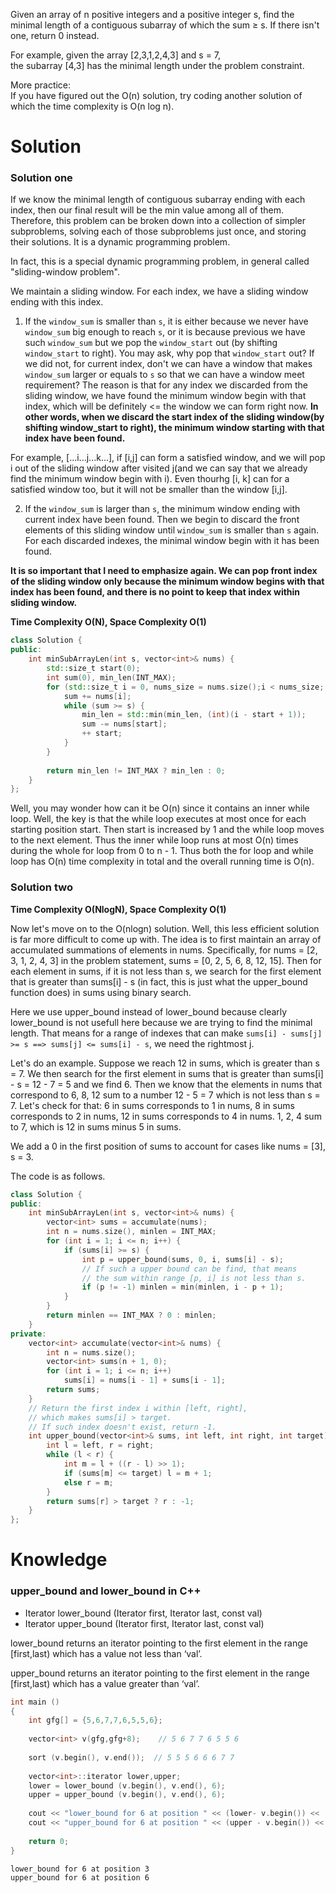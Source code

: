Given an array of n positive integers and a positive integer s, find the minimal length of a contiguous subarray of which the sum ≥ s. If there isn't one, return 0 instead.  

For example, given the array [2,3,1,2,4,3] and s = 7,  
the subarray [4,3] has the minimal length under the problem constraint.  

More practice:  
If you have figured out the O(n) solution, try coding another solution of which the time complexity is O(n log n).

# Solution

### Solution one

If we know the minimal length of contiguous subarray ending with each index, then our final result will be the min value among all of them. Therefore, this problem  can be broken down into a collection of simpler subproblems, solving each of those subproblems just once, and storing their solutions. It is a dynamic programming problem.

In fact, this is a special dynamic programming problem, in general called "sliding-window problem".



We maintain a sliding window. For each index, we have a sliding window ending with this index.

1. If the ```window_sum``` is smaller than ```s```, it is either because we never have ```window_sum``` big enough to reach ```s```, or it is because previous we have such ```window_sum``` but we pop the ```window_start``` out (by shifting ```window_start``` to right). You may ask, why pop that ```window_start``` out? If we did not, for current index, don't we can have a window that makes ```window_sum``` larger or equals to ```s``` so that we can have a window meet requirement? The reason is that for any index we discarded from the sliding window, we have found the minimum window begin with that index, which will be definitely <= the window we can form right now. __In other words, when we discard the start index of the sliding window(by shifting window_start to right), the minimum window starting with that index have been found.__ 

For example, [...i...j...k...], if [i,j] can form a satisfied window, and we will pop i out of the sliding window after visited j(and we can say that we already find the minimum window begin with i). Even thourhg [i, k] can for a satisfied window too, but it will not be smaller than the window [i,j]. 

2. If the ```window_sum``` is larger than ```s```, the minimum window ending with current index have been found. Then we begin to discard the front elements of this sliding window until ```window_sum``` is smaller than ```s``` again. For each discarded indexes, the minimal window begin with it has been found.


__It is so important that I need to emphasize again. We can pop front index of the sliding window only because the minimum window begins with that index has been found, and there is no point to keep that index within sliding window.__

__Time Complexity O(N), Space Complexity O(1)__

```cpp
class Solution {
public:
    int minSubArrayLen(int s, vector<int>& nums) {
        std::size_t start(0);
        int sum(0), min_len(INT_MAX);
        for (std::size_t i = 0, nums_size = nums.size();i < nums_size; ++i) {
            sum += nums[i];
            while (sum >= s) {
                min_len = std::min(min_len, (int)(i - start + 1));
                sum -= nums[start];
                ++ start;
            }
        }
        
        return min_len != INT_MAX ? min_len : 0;
    }
};
```

Well, you may wonder how can it be O(n) since it contains an inner while loop. Well, the key is that the while loop executes at most once for each starting position start. Then start is increased by 1 and the while loop moves to the next element. Thus the inner while loop runs at most O(n) times during the whole for loop from 0 to n - 1. Thus both the for loop and while loop has O(n) time complexity in total and the overall running time is O(n).

### Solution two

__Time Complexity O(NlogN), Space Complexity O(1)__

Now let's move on to the O(nlogn) solution. Well, this less efficient solution is far more difficult to come up with. The idea is to first maintain an array of accumulated summations of elements in nums. Specifically, for nums = [2, 3, 1, 2, 4, 3] in the problem statement, sums = [0, 2, 5, 6, 8, 12, 15]. Then for each element in sums, if it is not less than s, we search for the first element that is greater than sums[i] - s (in fact, this is just what the upper_bound function does) in sums using binary search. 

Here we use upper_bound instead of lower_bound because clearly lower_bound is not usefull here because we are trying to find the minimal length. That means for a range of indexes that can make ```sums[i] - sums[j] >= s ==> sums[j] <= sums[i] - s```, we need the rightmost j.

Let's do an example. Suppose we reach 12 in sums, which is greater than s = 7. We then search for the first element in sums that is greater than sums[i] - s = 12 - 7 = 5 and we find 6. Then we know that the elements in nums that correspond to 6, 8, 12 sum to a number 12 - 5 = 7 which is not less than s = 7. Let's check for that: 6 in sums corresponds to 1 in nums, 8 in sums corresponds to 2 in nums, 12 in sums corresponds to 4 in nums. 1, 2, 4 sum to 7, which is 12 in sums minus 5 in sums.

We add a 0 in the first position of sums to account for cases like nums = [3], s = 3.

The code is as follows.

```cpp
class Solution {
public:
    int minSubArrayLen(int s, vector<int>& nums) {
        vector<int> sums = accumulate(nums);
        int n = nums.size(), minlen = INT_MAX;
        for (int i = 1; i <= n; i++) { 
            if (sums[i] >= s) {
                int p = upper_bound(sums, 0, i, sums[i] - s);
                // If such a upper bound can be find, that means
                // the sum within range [p, i] is not less than s.
                if (p != -1) minlen = min(minlen, i - p + 1);
            }
        }
        return minlen == INT_MAX ? 0 : minlen;
    }
private:
    vector<int> accumulate(vector<int>& nums) {
        int n = nums.size();
        vector<int> sums(n + 1, 0);
        for (int i = 1; i <= n; i++) 
            sums[i] = nums[i - 1] + sums[i - 1];
        return sums;
    }
    // Return the first index i within [left, right],
    // which makes sums[i] > target.
    // If such index doesn't exist, return -1.
    int upper_bound(vector<int>& sums, int left, int right, int target) {
        int l = left, r = right;
        while (l < r) {
            int m = l + ((r - l) >> 1);
            if (sums[m] <= target) l = m + 1;
            else r = m;
        }
        return sums[r] > target ? r : -1;
    }
};  
```

# Knowledge

### upper_bound and lower_bound in C++

* Iterator lower_bound (Iterator first, Iterator last, const val)
* Iterator upper_bound (Iterator first, Iterator last, const val)
 
lower_bound returns an iterator pointing to the first element in the range [first,last) which has a value not less than ‘val’.
 
upper_bound returns an iterator pointing to the first element in the range [first,last) which has a value greater than ‘val’.

```cpp
int main ()
{
    int gfg[] = {5,6,7,7,6,5,5,6};
     
    vector<int> v(gfg,gfg+8);    // 5 6 7 7 6 5 5 6
 
    sort (v.begin(), v.end());  // 5 5 5 6 6 6 7 7
 
    vector<int>::iterator lower,upper;
    lower = lower_bound (v.begin(), v.end(), 6); 
    upper = upper_bound (v.begin(), v.end(), 6); 
 
    cout << "lower_bound for 6 at position " << (lower- v.begin()) << '\n';
    cout << "upper_bound for 6 at position " << (upper - v.begin()) << '\n';
 
    return 0;
}
```

```
lower_bound for 6 at position 3
upper_bound for 6 at position 6
```

